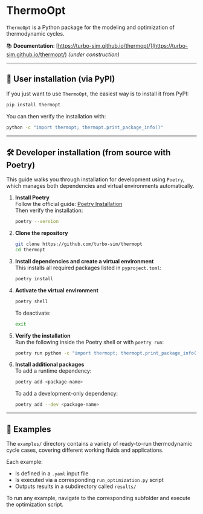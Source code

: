 # ThermoOpt

``ThermoOpt`` is a Python package for the modeling and optimization of thermodynamic cycles.

📚 **Documentation**: [https://turbo-sim.github.io/thermopt/](https://turbo-sim.github.io/thermopt/) *(under construction)*

---

## 🚀 User installation (via PyPI)

If you just want to use ``ThermoOpt``, the easiest way is to install it from PyPI:

```bash
pip install thermopt
```


You can then verify the installation with:

```bash
python -c "import thermopt; thermopt.print_package_info()"
```

---

## 🛠️ Developer installation (from source with Poetry)

This guide walks you through installation for development using `Poetry`, which manages both dependencies and virtual environments automatically.

1. **Install Poetry**  
   Follow the official guide: [Poetry Installation](https://python-poetry.org/docs/#installation)  
   Then verify the installation:
   ```bash
   poetry --version
   ```

2. **Clone the repository**
   ```bash
   git clone https://github.com/turbo-sim/thermopt
   cd thermopt
   ```

3. **Install dependencies and create a virtual environment**  
   This installs all required packages listed in `pyproject.toml`:
   ```bash
   poetry install
   ```

4. **Activate the virtual environment**
   ```bash
   poetry shell
   ```
   To deactivate:
   ```bash
   exit
   ```

5. **Verify the installation**  
   Run the following inside the Poetry shell or with `poetry run`:
   ```bash
   poetry run python -c "import thermopt; thermopt.print_package_info()"
   ```

6. **Install additional packages**  
   To add a runtime dependency:
   ```bash
   poetry add <package-name>
   ```
   To add a development-only dependency:
   ```bash
   poetry add --dev <package-name>
   ```




---

## 📂 Examples

The `examples/` directory contains a variety of ready-to-run thermodynamic cycle cases, covering different working fluids and applications.

Each example:
- Is defined in a `.yaml` input file
- Is executed via a corresponding `run_optimization.py` script
- Outputs results in a subdirectory called `results/`

To run any example, navigate to the corresponding subfolder and execute the optimization script.